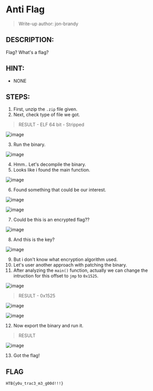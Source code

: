 # Anti Flag
> Write-up author: jon-brandy
## DESCRIPTION:
Flag? What's a flag?
## HINT:
- NONE
## STEPS:
1. First, unzip the `.zip` file given.
2. Next, check type of file we got.

> RESULT - ELF 64 bit - Stripped

![image](https://user-images.githubusercontent.com/70703371/211237597-2b2d6e2c-0f42-4ac0-8d82-c84f6c84e9d5.png)


3. Run the binary.

![image](https://user-images.githubusercontent.com/70703371/211237788-ebc7a30e-806e-4606-b12c-fbbefe5079ff.png)


4. Hmm.. Let's decompile the binary.
5. Looks like i found the main function.

![image](https://user-images.githubusercontent.com/70703371/211238090-4f1d1099-f3f7-4b13-824e-857f2f1a2d22.png)


6. Found something that could be our interest.


![image](https://user-images.githubusercontent.com/70703371/211238385-f657f8fc-f81c-45c0-969e-4b94773c03b5.png)


![image](https://user-images.githubusercontent.com/70703371/211238497-7a0331db-6544-4732-91cd-6a6adf018fc2.png)


7. Could be this is an encrypted flag??

![image](https://user-images.githubusercontent.com/70703371/211238563-ed23044e-2845-4cc9-9f92-d65ebbe150a4.png)


8. And this is the key?

![image](https://user-images.githubusercontent.com/70703371/211238602-2aef5bf4-2c6c-45c1-8e21-23427c0ab91d.png)


9. But i don't know what encryption algorithm used.
10. Let's user another approach with patching the binary.
11. After analyzing the `main()` function, actually we can change the intruction for this offset to `jmp` to `0x1525`.

![image](https://user-images.githubusercontent.com/70703371/211239501-ba79843d-9fad-4a50-87e0-c81e038c5a32.png)


> RESULT - 0x1525

![image](https://user-images.githubusercontent.com/70703371/211240588-28177c1f-8218-4baf-819f-b26e70ed8bf6.png)


![image](https://user-images.githubusercontent.com/70703371/211240605-bbb43444-45f5-4c94-9df6-6b5d33c2992e.png)


12. Now export the binary and run it.

> RESULT


![image](https://user-images.githubusercontent.com/70703371/211240665-2fced430-5c69-4a90-a756-4b23de71a545.png)


13. Got the flag!


## FLAG

```
HTB{y0u_trac3_m3_g00d!!!}
```

